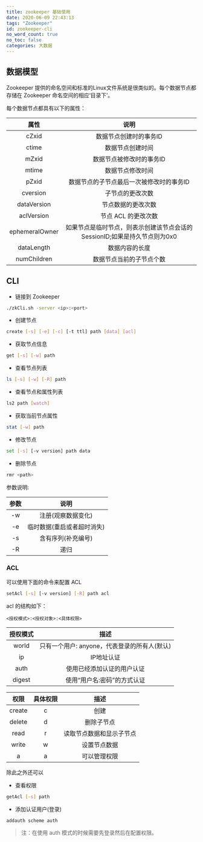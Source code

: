 ```yaml
---
title: zookeeper 基础使用
date: 2020-06-09 22:43:13
tags: "Zookeeper"
id: zookeeper-cli
no_word_count: true
no_toc: false
categories: 大数据
---
```


## 数据模型

Zookeeper 提供的命名空间和标准的Linux文件系统是很类似的。每个数据节点都存储在 Zookeeper 命名空间的相应‘目录下’。

每个数据节点都具有以下的属性：

|属性|说明|
|:---:|:---:|
|cZxid|数据节点创建时的事务ID|
|ctime|数据节点创建时间|
|mZxid|数据节点被修改时的事务ID|
|mtime|数据节点修改时间|
|pZxid|数据节点的子节点最后一次被修改时的事务ID|
|cversion|子节点的更改次数|
|dataVersion|节点数据的更改次数|
|aclVersion|节点 ACL 的更改次数|
|ephemeralOwner|如果节点是临时节点，则表示创建该节点会话的 SessionID;如果是持久节点则为0x0|
|dataLength|数据内容的长度|
|numChildren|数据节点当前的子节点个数|

## CLI

- 链接到 Zookeeper
```bash
./zkCli.sh -server <ip>:<port>
```

- 创建节点
```bash
create [-s] [-e] [-c] [-t ttl] path [data] [acl]
```

- 获取节点信息
```bash
get [-s] [-w] path
```

- 查看节点列表
```bash
ls [-s] [-w] [-R] path
```

- 查看节点和属性列表
```bash
ls2 path [watch]
```

- 获取当前节点属性
```bash
stat [-w] path
```

- 修改节点
```bash
set [-s] [-v version] path data
```

- 删除节点
```bash
rmr <path>
```

参数说明:

|参数|说明|
|:---:|:---:|
|-w|注册(观察数据变化)|
|-e|临时数据(重启或者超时消失)|
|-s|含有序列(补充编号)|
|-R|递归|

### ACL

可以使用下面的命令来配置 ACL

```bash
setAcl [-s] [-v version] [-R] path acl
```

acl 的结构如下：

```text
<授权模式>:<授权对象>:<具体权限>
```

|授权模式|描述|
|:---:|:---:|
|world|只有一个用户: anyone，代表登录的所有人(默认)|
|ip|IP地址认证|
|auth|使用已经添加认证的用户认证|
|digest|使用“用户名:密码”的方式认证|

|权限|具体权限|描述|
|:---:|:---:|:---:|
|create|c|创建|
|delete|d|删除子节点|
|read|r|读取节点数据和显示子节点|
|write|w|设置节点数据|
|a|a|可以管理权限|

除此之外还可以

- 查看权限
```bash
getAcl [-s] path
```

- 添加认证用户(登录)
```bash
addauth scheme auth
```

> 注：在使用 auth 模式的时候需要先登录然后在配置权限。
